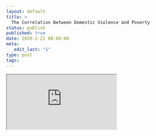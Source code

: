 ```yaml
---
layout: default
title: >
  The Correlation Between Domestic Violence and Poverty
status: publish
published: true
date: 2020-2-21 00:00:00
meta:
  _edit_last: "1"
type: post
tags:
---
```

<div  id="qrcode"></div>
<div>
<iframe src="https://researchers.mq.edu.au/en/clippings/the-correlation-between-domestic-violence-and-poverty">
</iframe>
</div>

<script type="text/javascript" src="/js/qr/qrcode.js"></script>
<script type="text/javascript">
new QRCode(document.getElementById("qrcode"), "https://researchers.mq.edu.au/en/clippings/the-correlation-between-domestic-violence-and-poverty");
</script>
        